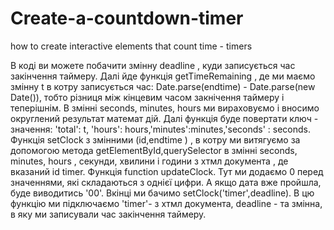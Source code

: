 # Create-a-countdown-timer
 how to create interactive elements that count time - timers

В коді ви можете побачити змінну  deadline , куди записується час закінчення таймеру.
Далі йде функція getTimeRemaining , де ми маємо змінну t в котру записується час: Date.parse(endtime) - Date.parse(new Date()), тобто різниця між кінцевим часом закнічення таймеру і теперішнім.
В змінні seconds, minutes, hours ми вираховуємо і вносимо округлений результат математ дій. 
Далі функція буде повертати ключ - значення: 'total': t, 'hours': hours,'minutes':minutes,'seconds' : seconds.
Функція setClock з змінними (id,endtime ) , в котру ми витягуємо за допомогою метода getElementById,querySelector в змінні seconds, minutes, hours , секунди, хвилини і години з хтмл документа , де вказаний id timer.
Функція function updateClock. Тут ми додаємо 0 перед значеннями, які складаються з однієї цифри. А якщо дата вже пройшла, буде виводитись  '00'. 
Вкінці ми бачимо  setClock('timer',deadline). В цю функцію ми підключаємо 'timer'- з хтмл документа,
deadline - та змінна, в яку ми записували  час закінчення таймеру.
